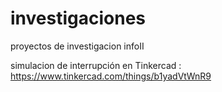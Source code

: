 # investigaciones
 proyectos de investigacion infoII
 
 simulacion de interrupción en Tinkercad : https://www.tinkercad.com/things/b1yadVtWnR9

